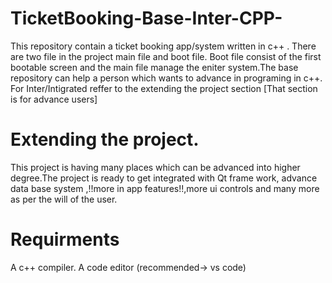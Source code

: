 # TicketBooking-Base-Inter-CPP-

This repository contain a ticket booking app/system written in c++ .
There are two file in the project main file and boot file. Boot file consist of the first bootable screen and the main file manage the eniter system.The base repository can help a person which wants to advance in programing in c++. For Inter/Intigrated reffer to the extending the project section [That section is for advance users]

# Extending the project.

This project is having many places which can be advanced into higher degree.The project is ready to get integrated with Qt frame work, advance data base system ,!!more in app features!!,more ui controls and many more as per the will of the user.

# Requirments
A c++ compiler.
A code editor (recommended-> vs code)
